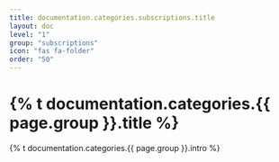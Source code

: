 ```yaml
---
title: documentation.categories.subscriptions.title
layout: doc
level: "1"
group: "subscriptions"
icon: "fas fa-folder"
order: "50"
---
```


# {% t documentation.categories.{{ page.group }}.title %}

{% t documentation.categories.{{ page.group }}.intro %}
